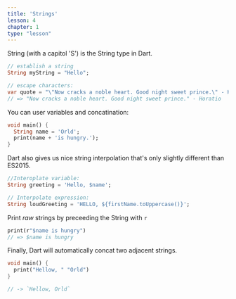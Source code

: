 ```yaml
---
title: 'Strings'
lesson: 4
chapter: 1
type: "lesson"
---
```


String (with a capitol 'S') is the String type in Dart.

```dart
// establish a string
String myString = "Hello";

// escape characters:
var quote = "\"Now cracks a noble heart. Good night sweet prince.\" - Horatio";
// => "Now cracks a noble heart. Good night sweet prince." - Horatio
```

You can user variables and concatination: 
``` dart
void main() {
  String name = 'Orld';
  print(name + 'is hungry.');
}
```

Dart also gives us nice string interpolation that's only slightly different than ES2015. 

```dart
//Interoplate variable: 
String greeting = 'Hello, $name';

// Interpolate expression:
String loudGreeting = 'HELLO, ${firstName.toUppercase()}';
```

Print *raw* strings by preceeding the String with `r`

```dart
print(r"$name is hungry")
// => $name is hungry
```

Finally, Dart will automatically concat two adjacent strings.

``` dart
void main() {
  print("Hellow, " "Orld")
}

// -> `Hellow, Orld`
```